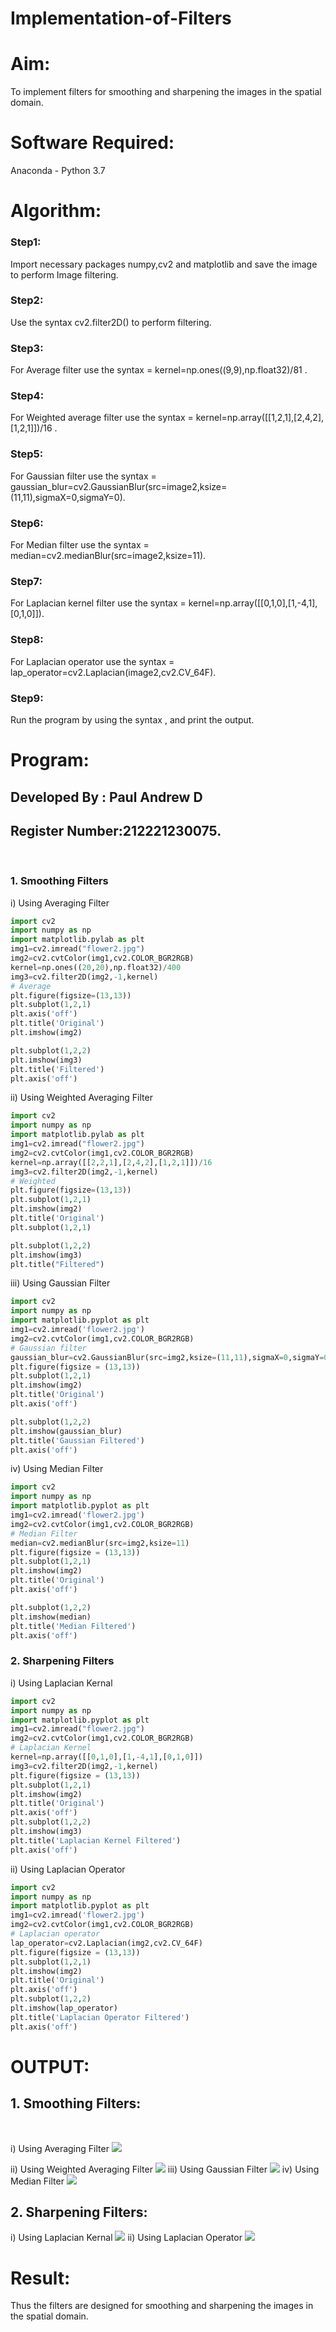 # Implementation-of-Filters
# Aim:
To implement filters for smoothing and sharpening the images in the spatial domain.

# Software Required:
Anaconda - Python 3.7

# Algorithm:
### Step1:
Import necessary packages numpy,cv2 and matplotlib and save the image to perform Image filtering.

### Step2:
Use the syntax cv2.filter2D() to perform filtering.

### Step3:
For Average filter use the syntax = kernel=np.ones((9,9),np.float32)/81 .

### Step4:
For Weighted average filter use the syntax = kernel=np.array([[1,2,1],[2,4,2],[1,2,1]])/16 .

### Step5:
For Gaussian filter use the syntax = gaussian_blur=cv2.GaussianBlur(src=image2,ksize=(11,11),sigmaX=0,sigmaY=0).

### Step6:
For Median filter use the syntax = median=cv2.medianBlur(src=image2,ksize=11).

### Step7:
For Laplacian kernel filter use the syntax = kernel=np.array([[0,1,0],[1,-4,1],[0,1,0]]).

### Step8:
For Laplacian operator use the syntax = lap_operator=cv2.Laplacian(image2,cv2.CV_64F).

### Step9:
Run the program by using the syntax , and print the output.

# Program:
## Developed By : Paul Andrew D
## Register Number:212221230075.
</br>

### 1. Smoothing Filters

i) Using Averaging Filter
```Python
import cv2
import numpy as np
import matplotlib.pylab as plt
img1=cv2.imread("flower2.jpg")
img2=cv2.cvtColor(img1,cv2.COLOR_BGR2RGB)
kernel=np.ones((20,20),np.float32)/400
img3=cv2.filter2D(img2,-1,kernel)
# Average 
plt.figure(figsize=(13,13))
plt.subplot(1,2,1)
plt.axis('off')
plt.title('Original')
plt.imshow(img2)

plt.subplot(1,2,2)
plt.imshow(img3)
plt.title('Filtered')
plt.axis('off')

```
ii) Using Weighted Averaging Filter
```Python
import cv2
import numpy as np
import matplotlib.pylab as plt
img1=cv2.imread("flower2.jpg")
img2=cv2.cvtColor(img1,cv2.COLOR_BGR2RGB)
kernel=np.array([[2,2,1],[2,4,2],[1,2,1]])/16
img3=cv2.filter2D(img2,-1,kernel)
# Weighted
plt.figure(figsize=(13,13))
plt.subplot(1,2,1)
plt.imshow(img2)
plt.title('Original')
plt.subplot(1,2,1)

plt.subplot(1,2,2)
plt.imshow(img3)
plt.title("Filtered")


```
iii) Using Gaussian Filter
```Python
import cv2
import numpy as np
import matplotlib.pyplot as plt
img1=cv2.imread('flower2.jpg')
img2=cv2.cvtColor(img1,cv2.COLOR_BGR2RGB)
# Gaussian filter
gaussian_blur=cv2.GaussianBlur(src=img2,ksize=(11,11),sigmaX=0,sigmaY=0)
plt.figure(figsize = (13,13))
plt.subplot(1,2,1)
plt.imshow(img2)
plt.title('Original')
plt.axis('off')

plt.subplot(1,2,2)
plt.imshow(gaussian_blur)
plt.title('Gaussian Filtered')
plt.axis('off')

```

iv) Using Median Filter
```Python
import cv2
import numpy as np
import matplotlib.pyplot as plt
img1=cv2.imread('flower2.jpg')
img2=cv2.cvtColor(img1,cv2.COLOR_BGR2RGB)
# Median Filter
median=cv2.medianBlur(src=img2,ksize=11)
plt.figure(figsize = (13,13))
plt.subplot(1,2,1)
plt.imshow(img2)
plt.title('Original')
plt.axis('off')

plt.subplot(1,2,2)
plt.imshow(median)
plt.title('Median Filtered')
plt.axis('off')

```

### 2. Sharpening Filters
i) Using Laplacian Kernal
```Python
import cv2
import numpy as np
import matplotlib.pyplot as plt
img1=cv2.imread("flower2.jpg")
img2=cv2.cvtColor(img1,cv2.COLOR_BGR2RGB)
# Laplacian Kernel
kernel=np.array([[0,1,0],[1,-4,1],[0,1,0]])
img3=cv2.filter2D(img2,-1,kernel)
plt.figure(figsize = (13,13))
plt.subplot(1,2,1)
plt.imshow(img2)
plt.title('Original')
plt.axis('off')
plt.subplot(1,2,2)
plt.imshow(img3)
plt.title('Laplacian Kernel Filtered')
plt.axis('off')

```
ii) Using Laplacian Operator
```Python
import cv2
import numpy as np
import matplotlib.pyplot as plt
img1=cv2.imread('flower2.jpg')
img2=cv2.cvtColor(img1,cv2.COLOR_BGR2RGB)
# Laplacian operator
lap_operator=cv2.Laplacian(img2,cv2.CV_64F)
plt.figure(figsize = (13,13))
plt.subplot(1,2,1)
plt.imshow(img2)
plt.title('Original')
plt.axis('off')
plt.subplot(1,2,2)
plt.imshow(lap_operator)
plt.title('Laplacian Operator Filtered')
plt.axis('off')
```

# OUTPUT:
## 1. Smoothing Filters:
</br>

i) Using Averaging Filter
![](./ot1.jpg)

ii) Using Weighted Averaging Filter
![](./ot2.jpg)
iii) Using Gaussian Filter
![](./ot3.jpg)
iv) Using Median Filter
![](./ot4.jpg)
## 2. Sharpening Filters:

i) Using Laplacian Kernal
![](./ot5.jpg)
ii) Using Laplacian Operator
![](./ot6.jpg)
# Result:
Thus the filters are designed for smoothing and sharpening the images in the spatial domain.
